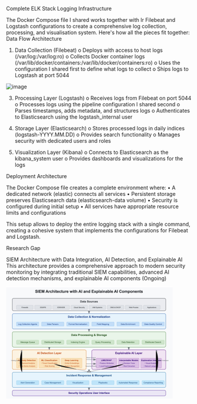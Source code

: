 Complete ELK Stack Logging Infrastructure

The Docker Compose file I shared works together with Ir Filebeat and Logstash configurations to create a comprehensive log collection, processing, and visualisation system. Here's how all the pieces fit together:
Data Flow Architecture
1.	Data Collection (Filebeat)
o	Deploys with access to host logs (/var/log:/var/log:ro)
o	Collects Docker container logs (/var/lib/docker/containers:/var/lib/docker/containers:ro)
o	Uses the configuration I shared first to define what logs to collect
o	Ships logs to Logstash at port 5044

<img width="452" alt="image" src="https://github.com/user-attachments/assets/bd975597-7f9c-4c94-bded-8706d48c1c75" />

3.	Processing Layer (Logstash)
o	Receives logs from Filebeat on port 5044
o	Processes logs using the pipeline configuration I shared second
o	Parses timestamps, adds metadata, and structures logs
o	Authenticates to Elasticsearch using the logstash_internal user

4.	Storage Layer (Elasticsearch)
o	Stores processed logs in daily indices (logstash-YYYY.MM.DD)
o	Provides search functionality
o	Manages security with dedicated users and roles

5.	Visualization Layer (Kibana)
o	Connects to Elasticsearch as the kibana_system user
o	Provides dashboards and visualizations for the logs

Deployment Architecture

The Docker Compose file creates a complete environment where:
•	A dedicated network (elastic) connects all services
•	Persistent storage preserves Elasticsearch data (elasticsearch-data volume)
•	Security is configured during initial setup
•	All services have appropriate resource limits and configurations

This setup allows to deploy the entire logging stack with a single command, creating a cohesive system that implements the configurations for Filebeat and Logstash.

Research Gap

SIEM Architecture with Data Integration, AI Detection, and Explainable AI
This architecture provides a comprehensive approach to modern security monitoring by integrating traditional SIEM capabilities, advanced AI detection mechanisms, and explainable AI components (Ongoing)

<img width="452" alt="image" src="https://github.com/Shoyaib-Hossain/elk_stack/blob/main/Image%2011-05-2025%20at%2022.06.jpeg" />
